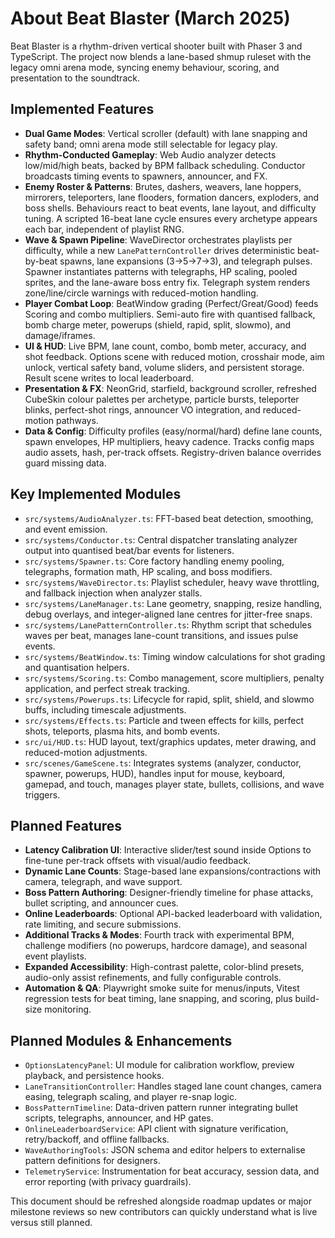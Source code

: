 # About Beat Blaster (March 2025)

Beat Blaster is a rhythm-driven vertical shooter built with Phaser 3 and TypeScript. The project now blends a lane-based shmup ruleset with the legacy omni arena mode, syncing enemy behaviour, scoring, and presentation to the soundtrack.

## Implemented Features
- **Dual Game Modes**: Vertical scroller (default) with lane snapping and safety band; omni arena mode still selectable for legacy play.
- **Rhythm-Conducted Gameplay**: Web Audio analyzer detects low/mid/high beats, backed by BPM fallback scheduling. Conductor broadcasts timing events to spawners, announcer, and FX.
- **Enemy Roster & Patterns**: Brutes, dashers, weavers, lane hoppers, mirrorers, teleporters, lane flooders, formation dancers, exploders, and boss shells. Behaviours react to beat events, lane layout, and difficulty tuning. A scripted 16-beat lane cycle ensures every archetype appears each bar, independent of playlist RNG.
- **Wave & Spawn Pipeline**: WaveDirector orchestrates playlists per difficulty, while a new `LanePatternController` drives deterministic beat-by-beat spawns, lane expansions (3→5→7→3), and telegraph pulses. Spawner instantiates patterns with telegraphs, HP scaling, pooled sprites, and the lane-aware boss entry fix. Telegraph system renders zone/line/circle warnings with reduced-motion handling.
- **Player Combat Loop**: BeatWindow grading (Perfect/Great/Good) feeds Scoring and combo multipliers. Semi-auto fire with quantised fallback, bomb charge meter, powerups (shield, rapid, split, slowmo), and damage/iframes.
- **UI & HUD**: Live BPM, lane count, combo, bomb meter, accuracy, and shot feedback. Options scene with reduced motion, crosshair mode, aim unlock, vertical safety band, volume sliders, and persistent storage. Result scene writes to local leaderboard.
- **Presentation & FX**: NeonGrid, starfield, background scroller, refreshed CubeSkin colour palettes per archetype, particle bursts, teleporter blinks, perfect-shot rings, announcer VO integration, and reduced-motion pathways.
- **Data & Config**: Difficulty profiles (easy/normal/hard) define lane counts, spawn envelopes, HP multipliers, heavy cadence. Tracks config maps audio assets, hash, per-track offsets. Registry-driven balance overrides guard missing data.

## Key Implemented Modules
- `src/systems/AudioAnalyzer.ts`: FFT-based beat detection, smoothing, and event emission.
- `src/systems/Conductor.ts`: Central dispatcher translating analyzer output into quantised beat/bar events for listeners.
- `src/systems/Spawner.ts`: Core factory handling enemy pooling, telegraphs, formation math, HP scaling, and boss modifiers.
- `src/systems/WaveDirector.ts`: Playlist scheduler, heavy wave throttling, and fallback injection when analyzer stalls.
- `src/systems/LaneManager.ts`: Lane geometry, snapping, resize handling, debug overlays, and integer-aligned lane centres for jitter-free snaps.
- `src/systems/LanePatternController.ts`: Rhythm script that schedules waves per beat, manages lane-count transitions, and issues pulse events.
- `src/systems/BeatWindow.ts`: Timing window calculations for shot grading and quantisation helpers.
- `src/systems/Scoring.ts`: Combo management, score multipliers, penalty application, and perfect streak tracking.
- `src/systems/Powerups.ts`: Lifecycle for rapid, split, shield, and slowmo buffs, including timescale adjustments.
- `src/systems/Effects.ts`: Particle and tween effects for kills, perfect shots, teleports, plasma hits, and bomb events.
- `src/ui/HUD.ts`: HUD layout, text/graphics updates, meter drawing, and reduced-motion adjustments.
- `src/scenes/GameScene.ts`: Integrates systems (analyzer, conductor, spawner, powerups, HUD), handles input for mouse, keyboard, gamepad, and touch, manages player state, bullets, collisions, and wave triggers.

## Planned Features
- **Latency Calibration UI**: Interactive slider/test sound inside Options to fine-tune per-track offsets with visual/audio feedback.
- **Dynamic Lane Counts**: Stage-based lane expansions/contractions with camera, telegraph, and wave support.
- **Boss Pattern Authoring**: Designer-friendly timeline for phase attacks, bullet scripting, and announcer cues.
- **Online Leaderboards**: Optional API-backed leaderboard with validation, rate limiting, and secure submissions.
- **Additional Tracks & Modes**: Fourth track with experimental BPM, challenge modifiers (no powerups, hardcore damage), and seasonal event playlists.
- **Expanded Accessibility**: High-contrast palette, color-blind presets, audio-only assist refinements, and fully configurable controls.
- **Automation & QA**: Playwright smoke suite for menus/inputs, Vitest regression tests for beat timing, lane snapping, and scoring, plus build-size monitoring.

## Planned Modules & Enhancements
- `OptionsLatencyPanel`: UI module for calibration workflow, preview playback, and persistence hooks.
- `LaneTransitionController`: Handles staged lane count changes, camera easing, telegraph scaling, and player re-snap logic.
- `BossPatternTimeline`: Data-driven pattern runner integrating bullet scripts, telegraphs, announcer, and HP gates.
- `OnlineLeaderboardService`: API client with signature verification, retry/backoff, and offline fallbacks.
- `WaveAuthoringTools`: JSON schema and editor helpers to externalise pattern definitions for designers.
- `TelemetryService`: Instrumentation for beat accuracy, session data, and error reporting (with privacy guardrails).

This document should be refreshed alongside roadmap updates or major milestone reviews so new contributors can quickly understand what is live versus still planned.
